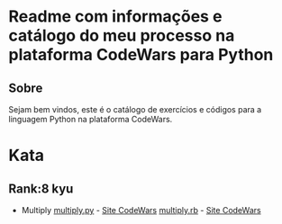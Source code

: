 # Readme com informações e catálogo do meu processo na plataforma CodeWars para Python

## Sobre
Sejam bem vindos, este é o catálogo de exercícios e códigos para a linguagem Python na plataforma CodeWars.

# Kata
## Rank:8 kyu

* Multiply     [multiply.py](https://github.com/arthurddduarte86/CodeWars-Py/blob/main/Code-Py/Multiply.py)  -  [Site CodeWars](https://www.codewars.com/kata/50654ddff44f800200000004/train/python)     [multiply.rb](https://github.com/arthurddduarte86/CodeWars/blob/main/Code-Rb/Multiply.rb)  -  [Site CodeWars](https://www.codewars.com/kata/50654ddff44f800200000004/train/ruby) 

